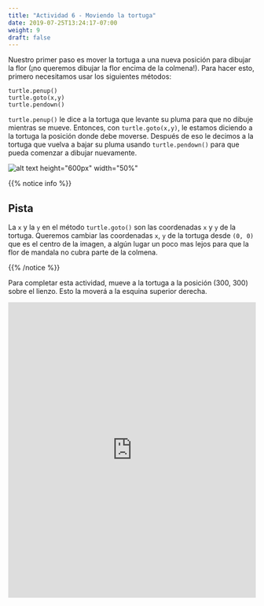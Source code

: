```yaml
---
title: "Actividad 6 - Moviendo la tortuga"
date: 2019-07-25T13:24:17-07:00
weight: 9
draft: false
---
```


Nuestro primer paso es mover la tortuga a una nueva posición para dibujar la flor (¡no queremos dibujar la flor encima de la colmena!). Para hacer esto, primero necesitamos usar los siguientes métodos:

```
turtle.penup() 
turtle.goto(x,y)
turtle.pendown()
```

`turtle.penup()` le dice a la tortuga que levante su pluma para que no dibuje mientras se mueve. Entonces, con `turtle.goto(x,y)`, le estamos diciendo a la tortuga la posición donde debe moverse. Después de eso le decimos a la tortuga que vuelva a bajar su pluma usando `turtle.pendown()` para que pueda comenzar a dibujar nuevamente. 

![alt text height="600px" width="50%"](../media/graph.png "Graph")

{{% notice info %}}

## Pista

La `x` y la `y` en el método `turtle.goto()` son las coordenadas `x` y `y` de la tortuga. Queremos cambiar las coordenadas `x`, `y` de la tortuga desde `(0, 0)` que es el centro de la imagen, a algún lugar un poco mas lejos para que la flor de mandala no cubra parte de la colmena.

{{% /notice %}}

Para completar esta actividad, mueve a la tortuga a la posición (300, 300) sobre el lienzo. Esto la moverá a la esquina superior derecha.

<iframe height="600px" width="100%" src="https://repl.it/@nuevofoundation/PythonWithTurtleActivity6?lite=true" scrolling="no" frameborder="no" allowtransparency="true" allowfullscreen="true" sandbox="allow-forms allow-pointer-lock allow-popups allow-same-origin allow-scripts allow-modals"></iframe>